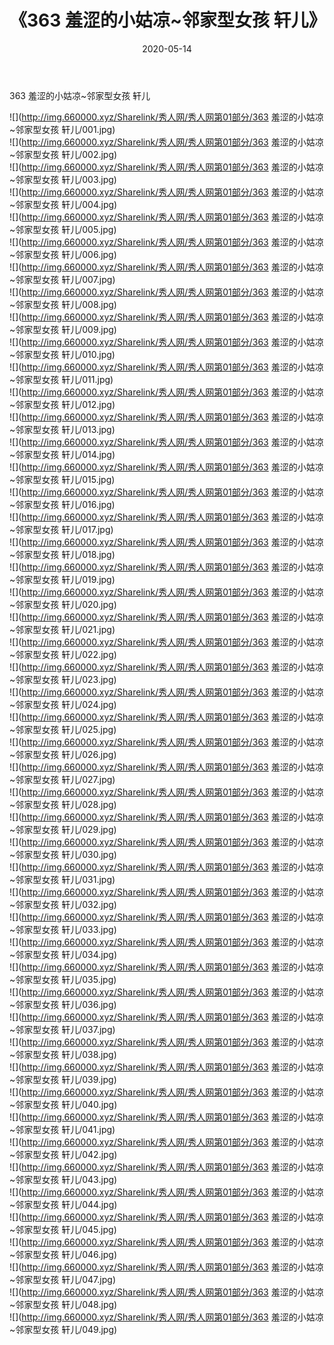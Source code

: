 ﻿---
layout: post
title:  《363 羞涩的小姑凉~邻家型女孩 轩儿》
date:   2020-05-14
img: http://img.660000.xyz/Sharelink/秀人网/秀人网第01部分/363 羞涩的小姑凉~邻家型女孩 轩儿/000.jpg
categories: [美女, 清纯, 唯美]
---

363 羞涩的小姑凉~邻家型女孩 轩儿

  ![](http://img.660000.xyz/Sharelink/秀人网/秀人网第01部分/363 羞涩的小姑凉~邻家型女孩 轩儿/001.jpg) <br> ![](http://img.660000.xyz/Sharelink/秀人网/秀人网第01部分/363 羞涩的小姑凉~邻家型女孩 轩儿/002.jpg) <br> ![](http://img.660000.xyz/Sharelink/秀人网/秀人网第01部分/363 羞涩的小姑凉~邻家型女孩 轩儿/003.jpg) <br> ![](http://img.660000.xyz/Sharelink/秀人网/秀人网第01部分/363 羞涩的小姑凉~邻家型女孩 轩儿/004.jpg) <br> ![](http://img.660000.xyz/Sharelink/秀人网/秀人网第01部分/363 羞涩的小姑凉~邻家型女孩 轩儿/005.jpg) <br> ![](http://img.660000.xyz/Sharelink/秀人网/秀人网第01部分/363 羞涩的小姑凉~邻家型女孩 轩儿/006.jpg) <br> ![](http://img.660000.xyz/Sharelink/秀人网/秀人网第01部分/363 羞涩的小姑凉~邻家型女孩 轩儿/007.jpg) <br> ![](http://img.660000.xyz/Sharelink/秀人网/秀人网第01部分/363 羞涩的小姑凉~邻家型女孩 轩儿/008.jpg) <br> ![](http://img.660000.xyz/Sharelink/秀人网/秀人网第01部分/363 羞涩的小姑凉~邻家型女孩 轩儿/009.jpg) <br> ![](http://img.660000.xyz/Sharelink/秀人网/秀人网第01部分/363 羞涩的小姑凉~邻家型女孩 轩儿/010.jpg) <br> ![](http://img.660000.xyz/Sharelink/秀人网/秀人网第01部分/363 羞涩的小姑凉~邻家型女孩 轩儿/011.jpg) <br> ![](http://img.660000.xyz/Sharelink/秀人网/秀人网第01部分/363 羞涩的小姑凉~邻家型女孩 轩儿/012.jpg) <br> ![](http://img.660000.xyz/Sharelink/秀人网/秀人网第01部分/363 羞涩的小姑凉~邻家型女孩 轩儿/013.jpg) <br> ![](http://img.660000.xyz/Sharelink/秀人网/秀人网第01部分/363 羞涩的小姑凉~邻家型女孩 轩儿/014.jpg) <br> ![](http://img.660000.xyz/Sharelink/秀人网/秀人网第01部分/363 羞涩的小姑凉~邻家型女孩 轩儿/015.jpg) <br> ![](http://img.660000.xyz/Sharelink/秀人网/秀人网第01部分/363 羞涩的小姑凉~邻家型女孩 轩儿/016.jpg) <br> ![](http://img.660000.xyz/Sharelink/秀人网/秀人网第01部分/363 羞涩的小姑凉~邻家型女孩 轩儿/017.jpg) <br> ![](http://img.660000.xyz/Sharelink/秀人网/秀人网第01部分/363 羞涩的小姑凉~邻家型女孩 轩儿/018.jpg) <br> ![](http://img.660000.xyz/Sharelink/秀人网/秀人网第01部分/363 羞涩的小姑凉~邻家型女孩 轩儿/019.jpg) <br> ![](http://img.660000.xyz/Sharelink/秀人网/秀人网第01部分/363 羞涩的小姑凉~邻家型女孩 轩儿/020.jpg) <br> ![](http://img.660000.xyz/Sharelink/秀人网/秀人网第01部分/363 羞涩的小姑凉~邻家型女孩 轩儿/021.jpg) <br> ![](http://img.660000.xyz/Sharelink/秀人网/秀人网第01部分/363 羞涩的小姑凉~邻家型女孩 轩儿/022.jpg) <br> ![](http://img.660000.xyz/Sharelink/秀人网/秀人网第01部分/363 羞涩的小姑凉~邻家型女孩 轩儿/023.jpg) <br> ![](http://img.660000.xyz/Sharelink/秀人网/秀人网第01部分/363 羞涩的小姑凉~邻家型女孩 轩儿/024.jpg) <br> ![](http://img.660000.xyz/Sharelink/秀人网/秀人网第01部分/363 羞涩的小姑凉~邻家型女孩 轩儿/025.jpg) <br> ![](http://img.660000.xyz/Sharelink/秀人网/秀人网第01部分/363 羞涩的小姑凉~邻家型女孩 轩儿/026.jpg) <br> ![](http://img.660000.xyz/Sharelink/秀人网/秀人网第01部分/363 羞涩的小姑凉~邻家型女孩 轩儿/027.jpg) <br> ![](http://img.660000.xyz/Sharelink/秀人网/秀人网第01部分/363 羞涩的小姑凉~邻家型女孩 轩儿/028.jpg) <br> ![](http://img.660000.xyz/Sharelink/秀人网/秀人网第01部分/363 羞涩的小姑凉~邻家型女孩 轩儿/029.jpg) <br> ![](http://img.660000.xyz/Sharelink/秀人网/秀人网第01部分/363 羞涩的小姑凉~邻家型女孩 轩儿/030.jpg) <br> ![](http://img.660000.xyz/Sharelink/秀人网/秀人网第01部分/363 羞涩的小姑凉~邻家型女孩 轩儿/031.jpg) <br> ![](http://img.660000.xyz/Sharelink/秀人网/秀人网第01部分/363 羞涩的小姑凉~邻家型女孩 轩儿/032.jpg) <br> ![](http://img.660000.xyz/Sharelink/秀人网/秀人网第01部分/363 羞涩的小姑凉~邻家型女孩 轩儿/033.jpg) <br> ![](http://img.660000.xyz/Sharelink/秀人网/秀人网第01部分/363 羞涩的小姑凉~邻家型女孩 轩儿/034.jpg) <br> ![](http://img.660000.xyz/Sharelink/秀人网/秀人网第01部分/363 羞涩的小姑凉~邻家型女孩 轩儿/035.jpg) <br> ![](http://img.660000.xyz/Sharelink/秀人网/秀人网第01部分/363 羞涩的小姑凉~邻家型女孩 轩儿/036.jpg) <br> ![](http://img.660000.xyz/Sharelink/秀人网/秀人网第01部分/363 羞涩的小姑凉~邻家型女孩 轩儿/037.jpg) <br> ![](http://img.660000.xyz/Sharelink/秀人网/秀人网第01部分/363 羞涩的小姑凉~邻家型女孩 轩儿/038.jpg) <br> ![](http://img.660000.xyz/Sharelink/秀人网/秀人网第01部分/363 羞涩的小姑凉~邻家型女孩 轩儿/039.jpg) <br> ![](http://img.660000.xyz/Sharelink/秀人网/秀人网第01部分/363 羞涩的小姑凉~邻家型女孩 轩儿/040.jpg) <br> ![](http://img.660000.xyz/Sharelink/秀人网/秀人网第01部分/363 羞涩的小姑凉~邻家型女孩 轩儿/041.jpg) <br> ![](http://img.660000.xyz/Sharelink/秀人网/秀人网第01部分/363 羞涩的小姑凉~邻家型女孩 轩儿/042.jpg) <br> ![](http://img.660000.xyz/Sharelink/秀人网/秀人网第01部分/363 羞涩的小姑凉~邻家型女孩 轩儿/043.jpg) <br> ![](http://img.660000.xyz/Sharelink/秀人网/秀人网第01部分/363 羞涩的小姑凉~邻家型女孩 轩儿/044.jpg) <br> ![](http://img.660000.xyz/Sharelink/秀人网/秀人网第01部分/363 羞涩的小姑凉~邻家型女孩 轩儿/045.jpg) <br> ![](http://img.660000.xyz/Sharelink/秀人网/秀人网第01部分/363 羞涩的小姑凉~邻家型女孩 轩儿/046.jpg) <br> ![](http://img.660000.xyz/Sharelink/秀人网/秀人网第01部分/363 羞涩的小姑凉~邻家型女孩 轩儿/047.jpg) <br> ![](http://img.660000.xyz/Sharelink/秀人网/秀人网第01部分/363 羞涩的小姑凉~邻家型女孩 轩儿/048.jpg) <br> ![](http://img.660000.xyz/Sharelink/秀人网/秀人网第01部分/363 羞涩的小姑凉~邻家型女孩 轩儿/049.jpg) <br>
